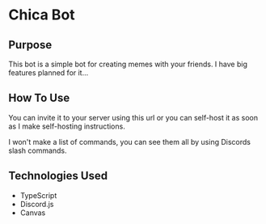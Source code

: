 # Chica Bot

## Purpose
This bot is a simple bot for creating memes with your friends. I have big features planned for it...

## How To Use
You can invite it to your server using this url or you can self-host it as soon as I make self-hosting instructions.

I won't make a list of commands, you can see them all by using Discords slash commands.

## Technologies Used
- TypeScript
- Discord.js
- Canvas